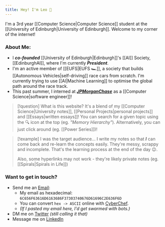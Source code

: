 ```yaml
---
title: Hey! I'm Leo 👋
---
```

I'm a 3rd year [[Computer Science|Computer Science]] student at the [[University of Edinburgh|University of Edinburgh]]. Welcome to my corner of the internet! 

### About Me:
- I ***co-founded*** [[University of Edinburgh|Edinburgh]]'s [[AI]] Society, [[EdinburghAI]], where I'm currently ***President***.
- I'm an active member of [[EUFS|EUFS 🏎️]], a society that builds [[Autonomous Vehicles|self-driving]] race cars from scratch. I'm currently trying to use [[AI|Machine Learning]] to optimise the global path around the race track. 
- This past summer, I interned at ***[JPMorganChase](https://careers.jpmorgan.com/global/en/students/programs/software-engineer-summer)*** as a [[Computer Science|software engineer]]! 

> [!question] What is this website?
> It's a blend of my [[Computer Science|University notes]], [[Personal Projects|personal projects]] and [[Essays|written essays]]! You can search for a given topic using the 🔍 icon at the top (eg. *"Memory Hierarchy"*). Alternatively, you can just click around (eg. [[Power Series]])!



> [!example] I was the target audience...
> I write my notes so that ***I*** can come back and re-learn the concepts easily. They're messy, scrappy and incomplete. That's the learning process at the end of the day 😉.
> 
> Also, some hyperlinks may not work - they're likely private notes (eg. [[Spirals|Spirals in Life]])

### Want to get in touch?
- Send me an [Email](https://gchq.github.io/CyberChef/#recipe=From_Hex('Auto')&input=NkM2NTZGNjM2MTZENjE2MzY4NkYzNzMwMzc0MDY3NkQ2MTY5NkMyRTYzNkY2RA): 
	- My email as hexadecimal: `6C656F63616D6163686F37303740676D61696C2E636F6D`
	- You can convert `hex -> ASCII` online with [CyberChef](https://gchq.github.io/CyberChef/#recipe=From_Hex('Auto')&input=NkM2NTZGNjM2MTZENjE2MzY4NkYzNzMwMzc0MDY3NkQ2MTY5NkMyRTYzNkY2RA).
	- *(If I pasted my email here, I'd get swarmed with bots.)*
- DM me on [Twitter](https://x.com/LeoCamacho43) *(still calling it that)*
- Message me on [LinkedIn](https://www.linkedin.com/in/leo-camacho)

